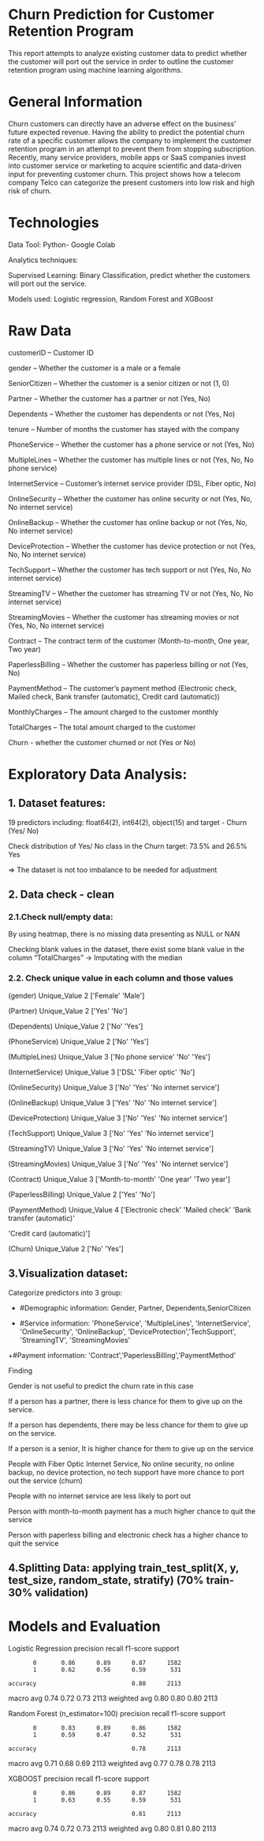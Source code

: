 # Churn Prediction for Customer Retention Program

This report attempts to analyze existing customer data to predict whether the customer will port out the service in order to outline the customer retention program using machine learning algorithms.

# General Information
Churn customers can directly have an adverse effect on the business’ future expected revenue. Having the ability to predict the potential churn rate of a specific customer allows the company to implement the customer retention program in an attempt to prevent them from stopping subscription. 
Recently, many service providers, mobile apps or SaaS companies invest into customer service or marketing to acquire scientific and data-driven input for preventing customer churn. This project shows how a telecom company Telco can categorize the present customers into low risk and high risk of churn.

# Technologies
Data Tool: Python- Google Colab

Analytics techniques:

Supervised Learning: Binary Classification, predict whether the customers will port out the service.

Models used: Logistic regression, Random Forest and XGBoost

# Raw Data 
customerID – Customer ID

gender – Whether the customer is a male or a female

SeniorCitizen – Whether the customer is a senior citizen or not (1, 0)

Partner – Whether the customer has a partner or not (Yes, No)

Dependents – Whether the customer has dependents or not (Yes, No)

tenure – Number of months the customer has stayed with the company

PhoneService – Whether the customer has a phone service or not (Yes, No)

MultipleLines – Whether the customer has multiple lines or not (Yes, No, No phone service)

InternetService – Customer’s internet service provider (DSL, Fiber optic, No)

OnlineSecurity – Whether the customer has online security or not (Yes, No, No internet service)

OnlineBackup – Whether the customer has online backup or not (Yes, No, No internet service)

DeviceProtection – Whether the customer has device protection or not (Yes, No, No internet service)

TechSupport – Whether the customer has tech support or not (Yes, No, No internet service)

StreamingTV – Whether the customer has streaming TV or not (Yes, No, No internet service)

StreamingMovies – Whether the customer has streaming movies or not (Yes, No, No internet service)

Contract – The contract term of the customer (Month-to-month, One year, Two year)

PaperlessBilling – Whether the customer has paperless billing or not (Yes, No)

PaymentMethod – The customer’s payment method (Electronic check, Mailed check, Bank transfer (automatic), Credit card (automatic))

MonthlyCharges – The amount charged to the customer monthly

TotalCharges – The total amount charged to the customer

Churn - whether the customer churned or not (Yes or No)

# Exploratory Data Analysis:
## 1. Dataset features: 

19 predictors including: float64(2), int64(2), object(15) and target - Churn (Yes/ No)

Check distribution of Yes/ No class in the Churn target: 73.5% and 26.5% Yes

=> The dataset is not too imbalance to be needed for adjustment




## 2. Data check - clean 

### 2.1.Check null/empty data:
By using heatmap, there is no missing data presenting as NULL or NAN 

Checking blank values in the dataset, there exist some blank value in the column “TotalCharges” -> Imputating with the median

### 2.2. Check unique value in each column and those values

(gender) Unique_Value 2 ['Female' 'Male']

(Partner) Unique_Value 2 ['Yes' 'No']

(Dependents) Unique_Value 2 ['No' 'Yes']


(PhoneService) Unique_Value 2 ['No' 'Yes']

(MultipleLines) Unique_Value 3 ['No phone service' 'No' 'Yes']

(InternetService) Unique_Value 3 ['DSL' 'Fiber optic' 'No']

(OnlineSecurity) Unique_Value 3 ['No' 'Yes' 'No internet service']

(OnlineBackup) Unique_Value 3 ['Yes' 'No' 'No internet service']

(DeviceProtection) Unique_Value 3 ['No' 'Yes' 'No internet service']

(TechSupport) Unique_Value 3 ['No' 'Yes' 'No internet service']

(StreamingTV) Unique_Value 3 ['No' 'Yes' 'No internet service']

(StreamingMovies) Unique_Value 3 ['No' 'Yes' 'No internet service']

(Contract) Unique_Value 3 ['Month-to-month' 'One year' 'Two year']

(PaperlessBilling) Unique_Value 2 ['Yes' 'No']

(PaymentMethod) Unique_Value 4 ['Electronic check' 'Mailed check' 'Bank transfer (automatic)'

'Credit card (automatic)']

(Churn) Unique_Value 2 ['No' 'Yes']

## 3.Visualization dataset:

Categorize predictors into 3 group: 

+ #Demographic information: Gender, Partner, Dependents,SeniorCitizen

+ #Service information: 'PhoneService', 'MultipleLines', 'InternetService', 'OnlineSecurity',  'OnlineBackup', 'DeviceProtection','TechSupport', 'StreamingTV', 
'StreamingMovies'

+#Payment information: 'Contract','PaperlessBilling','PaymentMethod'

Finding

Gender is not useful to predict the churn rate in this case

If a person has a partner, there is less chance for them to give up on the service.

If a person has dependents, there may be less chance for them to give up on the service.

If a person is a senior, It is higher chance for them to give up on the service

People with Fiber Optic Internet Service, No online security, no online backup, no device protection, no tech support have more chance to port out the service (churn)

People with no internet service are less likely to port out

Person with month-to-month payment has a much higher chance to quit the service

Person with paperless billing and electronic check has a higher chance to quit the service


## 4.Splitting Data: applying train_test_split(X, y, test_size, random_state, stratify) (70% train- 30% validation)

# Models and Evaluation

Logistic Regression
   precision    recall  f1-score   support

           0       0.86      0.89      0.87      1582
           1       0.62      0.56      0.59       531

    accuracy                           0.80      2113
   macro avg       0.74      0.72      0.73      2113
weighted avg       0.80      0.80      0.80      2113



Random Forest (n_estimator=100)
precision    recall  f1-score   support

           0       0.83      0.89      0.86      1582
           1       0.59      0.47      0.52       531

    accuracy                           0.78      2113
   macro avg       0.71      0.68      0.69      2113
weighted avg       0.77      0.78      0.78      2113




XGBOOST
precision    recall  f1-score   support

           0       0.86      0.89      0.87      1582
           1       0.63      0.55      0.59       531

    accuracy                           0.81      2113
   macro avg       0.74      0.72      0.73      2113
weighted avg       0.80      0.81      0.80      2113



 
 


 


